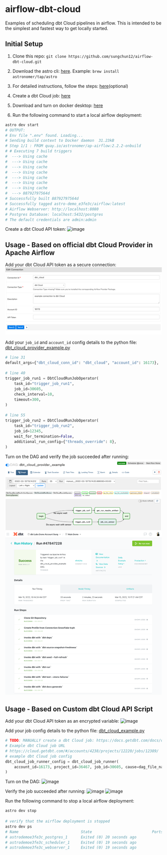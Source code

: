 # airflow-dbt-cloud

Examples of scheduling dbt Cloud pipelines in airflow. This is intended to be the simplest and fastest way to get locally started.

## Initial Setup

1. Clone this repo: `git clone https://github.com/sungchun12/airflow-dbt-cloud.git`
2. Download the astro cli: [here](https://github.com/astronomer/astro-cli). Example: `brew install astronomer/tap/astro`
3. For detailed instructions, follow the steps: [here](https://www.astronomer.io/docs/cloud/stable/develop/cli-quickstart)(optional)

4. Create a dbt Cloud job: [here](https://docs.getdbt.com/docs/dbt-cloud/cloud-quickstart/#create-a-new-job)

5. Download and turn on docker desktop: [here](https://docs.docker.com/desktop/mac/install/)

6. Run the following command to start a local airflow deployment:

```bash
astro dev start
# OUTPUT:
# Env file ".env" found. Loading...
# Sending build context to Docker daemon  31.23kB
# Step 1/1 : FROM quay.io/astronomer/ap-airflow:2.2.2-onbuild
# # Executing 7 build triggers
#  ---> Using cache
#  ---> Using cache
#  ---> Using cache
#  ---> Using cache
#  ---> Using cache
#  ---> Using cache
#  ---> Using cache
#  ---> 88792797564d
# Successfully built 88792797564d
# Successfully tagged astro-demo_e3fe3c/airflow:latest
# Airflow Webserver: http://localhost:8080
# Postgres Database: localhost:5432/postgres
# The default credentials are admin:admin

```

Create a dbt Cloud API token:
![image](/images/dbt_cloud_api_token.png)

## Usage - Based on official dbt Cloud Provider in Apache Airflow
Add your dbt Cloud API token as a secure connection:
![image](/images/dbt_cloud_api_token_connection.png)


Add your `job_id` and `account_id` config details to the python file: [dbt_cloud_provider_example.py](/dags/dbt_cloud_provider_example.py)

```python
# line 31
default_args={"dbt_cloud_conn_id": "dbt_cloud", "account_id": 16173},

# line 40
trigger_job_run1 = DbtCloudRunJobOperator(
    task_id="trigger_job_run1",
    job_id=30605,
    check_interval=10,
    timeout=300,
)

# line 55
trigger_job_run2 = DbtCloudRunJobOperator(
    task_id="trigger_job_run2",
    job_id=12345,
    wait_for_termination=False,
    additional_run_config={"threads_override": 8},
)

```

Turn on the DAG and verify the job succeeded after running:
![image](/images/dbt_cloud_provider_verify_success.png)
![image](/images/verify_dbt_cloud_job_success_provider.png)


## Usage - Based on Custom dbt Cloud API Script

Add your dbt Cloud API token as an encrypted variable:
![image](/images/airflow_api_token_variable.png)

Add your job config details to the python file: [dbt_cloud_example.py](/dags/dbt_cloud_example.py)

```python
# TODO: MANUALLY create a dbt Cloud job: https://docs.getdbt.com/docs/dbt-cloud/cloud-quickstart#create-a-new-job
# Example dbt Cloud job URL
# https://cloud.getdbt.com/#/accounts/4238/projects/12220/jobs/12389/
# example dbt Cloud job config
dbt_cloud_job_runner_config = dbt_cloud_job_runner(
    account_id=16173, project_id=36467, job_id=30605, cause=dag_file_name
)

```

Turn on the DAG:
![image](/images/turn_on_dag.png)

Verify the job succeeded after running:
![image](/images/verify_job_success.png)
![image](/images/verify_dbt_cloud_job_success.png)

Run the following command to stop a local airflow deployment:

```bash
astro dev stop

# verify that the airflow deployment is stopped
astro dev ps
# Name                            State                           Ports
# astrodemoe3fe3c_postgres_1      Exited (0) 20 seconds ago
# astrodemoe3fe3c_scheduler_1     Exited (0) 19 seconds ago
# astrodemoe3fe3c_webserver_1     Exited (0) 19 seconds ago
```
